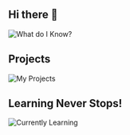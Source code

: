 ## Hi there 👋
![What do I Know?](https://github-readme-tech-stack.vercel.app/api/cards?title=What+do+I+Know%3F&lineCount=3&bg=%230D1117&badge=%23161B22&border=%2321262D&titleColor=%2358A6FF&line1=React%2CReact+js%2C0d3bd9%3BJavascript%2CJAVASCRIPT%2Ce8d70f%3BNode+JS%2CNode+JS%2C036822%3B&line2=Next+JS%2CNext+JS%2Cead1d1%3BTypescript%2CTypescript%2C041cd5%3BMongo+DB%2CMongo+DB%2C0d6000%3B&line3=Strapi+5%2CStrapi+5%2C361ab0%3Btailwind%2CTailwind+CSS%2C0f7d7c%3BGraphql%2CGRAPHQL%2Cdf1ba9%3Bredux%2CRedux%2C6011bf%3B)
## Projects
![My Projects](https://github-readme-tech-stack.vercel.app/api/cards?title=My+Projects&lineCount=3&theme=dracula&bg=%23282A36&badge=%23343746&border=%23343746&titleColor=%23BD93F9&line1=filter%2CUFR+INSIGHTS%2C0a39dc%3Bfood%2CEL+CASTILLO+DORADO%2Ce1973d%3B&line2=ai%2CIMAGE%2COBJECT+%26+REAL+TIME+DETECTION%2Ce41c78%3BBLOGai%2CBlogai%2Ce42e2e%3B&line3=Threadflow%2CThreadflow%2C1e32cf%3Bnpm%2CINPUT+VALIDIFY%2Ce4451a%3B)

## Learning Never Stops!
![Currently Learning](https://github-readme-tech-stack.vercel.app/api/cards?title=Currently+Learning&lineCount=1&bg=%230D1117&badge=%23161B22&border=%2321262D&titleColor=%2358A6FF&line1=python%2CPYTHON%2Ce17616%3Bdjango%2CDJANGO%2Cd77b27%3Bpytorch%2CAI%2FML%2Cec8920%3Bdevops%2CDEVOPS%2Cef9412%3Bfirebase%2CFIREBASE%2Cdd6210%3Bcloudfare%2CCLOUDFARE%2Cef6900%3B)

